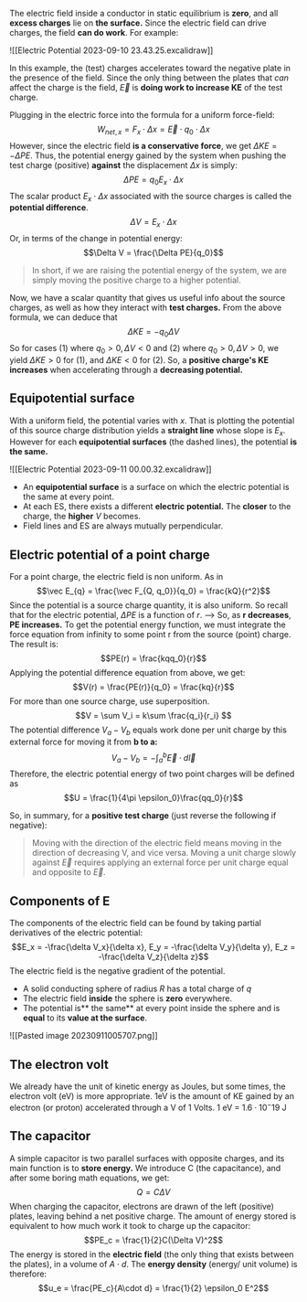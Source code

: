 The electric field inside a conductor in static equilibrium is **zero**, and all **excess charges** lie on **the surface.**
Since the electric field can drive charges, the field **can do work**. For example: 

![[Electric Potential 2023-09-10 23.43.25.excalidraw]]

In this example, the (test) charges accelerates toward the negative plate in the presence of the field. Since the only thing between the plates that *can* affect the charge is the field, $\vec E$ is **doing work to increase KE** of the test charge.

Plugging in the electric force into the formula for a uniform force-field: 
$$W_{net,x} = F_x \cdot \Delta x = \vec E \cdot q_0 \cdot \Delta x$$
However, since the electric field **is a conservative force**, we get $\Delta KE = -\Delta PE$. Thus, the potential energy gained by the system when pushing the test charge (positive) **against** the displacement $\Delta x$ is simply: 
$$\Delta PE = q_0 E_x \cdot \Delta x$$
The scalar product $E_x \cdot \Delta x$ associated with the source charges is called the **potential difference**.
$$\Delta V = E_x \cdot \Delta x$$
Or, in terms of the change in potential energy: $$\Delta V = \frac{\Delta PE}{q_0}$$
> In short, if we are raising the potential energy of the system, we are simply moving the positive charge to a higher potential. 

Now, we have a scalar quantity that gives us useful info about the source charges, as well as how they interact with **test charges.** From the above formula, we can deduce that $$\Delta KE = -q_0 \Delta V$$
So for cases (1) where $q_0 > 0, \Delta V < 0$ and (2) where $q_0 > 0, \Delta V > 0$, we yield $\Delta KE > 0$ for (1), and  $\Delta KE < 0$ for (2). So, a **positive charge's KE increases** when accelerating through a **decreasing potential.**

## Equipotential surface

With a uniform field, the potential varies with $x$. That is plotting the potential of this source charge distribution yields a **straight line** whose slope is $E_x$. However for each **equipotential surfaces** (the dashed lines), the potential **is the same.**

![[Electric Potential 2023-09-11 00.00.32.excalidraw]]

- An **equipotential surface** is a surface on which the electric potential is the same at every point. 
- At each ES, there exists a different **electric potential.** The **closer** to the charge, the **higher** $V$ becomes. 
- Field lines and ES are always mutually perpendicular.

## Electric potential of a point charge
For a point charge, the electric field is non uniform. As in $$\vec E_{q} = \frac{\vec F_{Q, q_0}}{q_0} = \frac{kQ}{r^2}$$
Since the potential is a source charge quantity, it is also uniform. So recall that for the electric potential, $\Delta PE$ is a function of $r$. 
--> So, as **r decreases**, **PE increases.**
To get the potential energy function, we must integrate the force equation from infinity to some point r from the source (point) charge. The result is: $$PE(r) = \frac{kqq_0}{r}$$
Applying the potential difference equation from above, we get: 
$$V(r) = \frac{PE(r)}{q_0} = \frac{kq}{r}$$
For more than one source charge, use superposition. $$V = \sum V_i = k\sum \frac{q_i}{r_i} $$
The potential difference $V_a - V_b$ equals work done per unit charge by this external force for moving it from **b to a:** $$V_a - V_b = -\int_a^b \vec E \cdot d \vec l$$
Therefore, the electric potential energy of two point charges will be defined as $$U = \frac{1}{4\pi \epsilon_0}\frac{qq_0}{r}$$


So, in summary, for a **positive test charge** (just reverse the following if negative): 

> Moving with the direction of the electric field means moving in the direction of decreasing V, and vice versa.
> Moving a unit charge slowly against $\vec E$ requires applying an external force per unit charge equal and opposite to $\vec E$.

## Components of E
The components of the electric field can be found by taking partial derivatives of the electric potential: $$E_x = -\frac{\delta V_x}{\delta x}, E_y = -\frac{\delta V_y}{\delta y}, E_z = -\frac{\delta V_z}{\delta z}$$
The electric field is the negative gradient of the potential. 
- A solid conducting sphere of radius $R$ has a total charge of $q$
- The electric field **inside** the sphere is **zero** everywhere. 
- The potential is** the same** at every point inside the sphere and is **equal** to its **value at the surface**.

![[Pasted image 20230911005707.png]]

## The electron volt
We already have the unit of kinetic energy as Joules, but some times, the electron volt (eV) is more appropriate. 1eV is the amount of KE gained by an electron (or proton) accelerated through a V of 1 Volts.
1 eV = $1.6 \cdot 10^-19$ J

## The capacitor
A simple capacitor is two parallel surfaces with opposite charges, and its main function is to **store energy.** We introduce C (the capacitance), and after some boring math equations, we get: $$Q = C\Delta V$$
When charging the capacitor, electrons are drawn of the left (positive) plates, leaving behind a net positive charge. The amount of energy stored is equivalent to how much work it took to charge up the capacitor: $$PE_c = \frac{1}{2}C(\Delta V)^2$$
The energy is stored in the **electric field** (the only thing that exists between the plates), in a volume of $A \cdot d$. The **energy density** (energy/ unit volume) is therefore: $$u_e = \frac{PE_c}{A\cdot d} = \frac{1}{2} \epsilon_0 E^2$$
